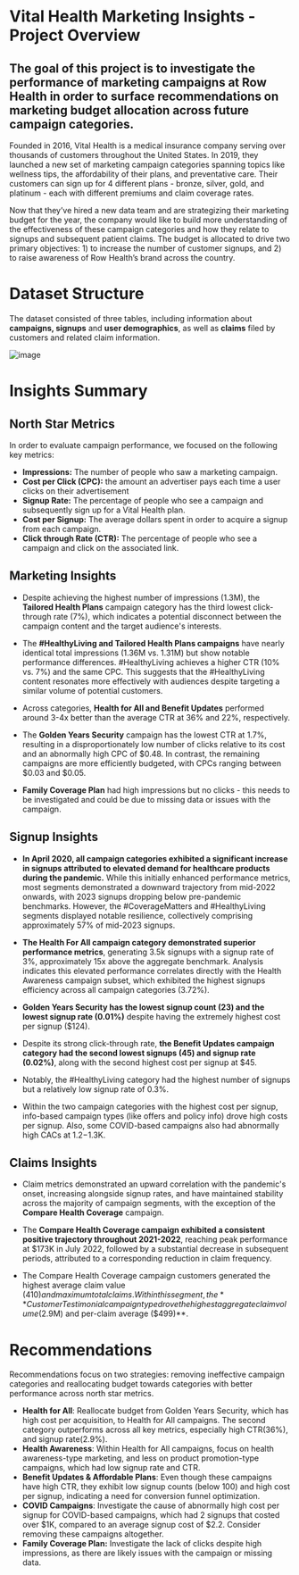 # Vital Health Marketing Insights - Project Overview

## The goal of this project is to investigate the performance of marketing campaigns at Row Health in order to surface recommendations on marketing budget allocation across future campaign categories.

Founded in 2016, Vital Health is a medical insurance company serving over thousands of customers throughout the United States. In 2019, they launched a new set of marketing campaign categories spanning topics like wellness tips, the affordability of their plans, and preventative care. Their customers can sign up for 4 different plans - bronze, silver, gold, and platinum - each with different premiums and claim coverage rates.

Now that they’ve hired a new data team and are strategizing their marketing budget for the year, the company would like to build more understanding of the effectiveness of these campaign categories and how they relate to signups and subsequent patient claims. The budget is allocated to drive two primary objectives: 1) to increase the number of customer signups, and 2) to raise awareness of Row Health’s brand across the country.


# Dataset Structure

The dataset consisted of three tables, including information about **campaigns, signups** and **user demographics**, as well as **claims** filed by customers and related claim information.

![image](https://github.com/user-attachments/assets/2926bf12-68b8-4088-8081-34a7cec1b214)


# Insights Summary
## North Star Metrics

In order to evaluate campaign performance, we focused on the following key metrics:

-    **Impressions:**  The number of people who saw a marketing campaign.
-   **Cost per Click (CPC):**  the amount an advertiser pays each time a user clicks on their advertisement
-   **Signup Rate:**  The percentage of people who see a campaign and subsequently sign up for a Vital Health plan.
-   **Cost per Signup:**  The average dollars spent in order to acquire a signup from each campaign.
-   **Click through Rate (CTR):**  The percentage of people who see a campaign and click on the associated link.

##  Marketing Insights


-   Despite achieving the highest number of impressions (1.3M), the  **Tailored Health Plans** campaign  category has the third lowest click-through rate (7%), which indicates a potential disconnect between the campaign content and the target audience's interests.

-   The **#HealthyLiving and Tailored Health Plans campaigns** have nearly identical total impressions (1.36M vs. 1.31M) but show notable performance differences. #HealthyLiving achieves a higher CTR (10% vs. 7%) and the same CPC. This suggests that the #HealthyLiving content resonates more effectively with audiences despite targeting a similar volume of potential customers.

-   Across categories,  **Health for All and Benefit Updates** performed around 3-4x better than the average CTR at 36% and 22%, respectively.

-   The  **Golden Years Security** campaign has the lowest CTR at 1.7%, resulting in a disproportionately low number of clicks relative to its cost and an abnormally high CPC of $0.48. In contrast, the remaining campaigns are more efficiently budgeted, with CPCs ranging between $0.03 and $0.05.

-   **Family Coverage Plan** had high impressions but no clicks - this needs to be investigated and could be due to missing data or issues with the campaign.

##  Signup Insights

-   **In April 2020, all campaign categories exhibited a significant increase in signups attributed to elevated demand for healthcare products during the pandemic.** While this initially enhanced performance metrics, most segments demonstrated a downward trajectory from mid-2022 onwards, with 2023 signups dropping below pre-pandemic benchmarks. However, the #CoverageMatters and #HealthyLiving segments displayed notable resilience, collectively comprising approximately 57% of mid-2023 signups.

-   **The Health For All campaign category demonstrated superior performance metrics**, generating 3.5k signups with a signup rate of 3%, approximately 15x above the aggregate benchmark. Analysis indicates this elevated performance correlates directly with the Health Awareness campaign subset, which exhibited the highest signups efficiency across all campaign categories (3.72%).

-   **Golden Years Security has the lowest signup count (23) and the lowest signup rate (0.01%)** despite having the extremely highest cost per signup ($124).

-   Despite its strong click-through rate, **the Benefit Updates campaign category had the second lowest signups (45) and signup rate (0.02%)**, along with the second highest cost per signup at $45.

-   Notably, the #HealthyLiving category had the highest number of signups but a relatively low signup rate of 0.3%.

-   Within the two campaign categories with the highest cost per signup, info-based campaign types (like offers and policy info) drove high costs per signup. Also, some COVID-based campaigns also had abnormally high CACs at $1.2-$1.3K.

## Claims Insights

-   Claim metrics demonstrated an upward correlation with the pandemic's onset, increasing alongside signup rates, and have maintained stability across the majority of campaign segments, with the exception of the **Compare Health Coverage** campaign.
-   The **Compare Health Coverage campaign exhibited a consistent positive trajectory throughout 2021-2022**, reaching peak performance at $173K in July 2022, followed by a substantial decrease in subsequent periods, attributed to a corresponding reduction in claim frequency. 

-   The Compare Health Coverage campaign customers generated the highest average claim value ($410) and maximum total claims. Within this segment, the **Customer Testimonial campaign type drove the highest aggregate claim volume ($2.9M) and per-claim average ($499)**.


# Recommendations

Recommendations focus on two strategies: removing ineffective campaign categories and reallocating budget towards categories with better performance across north star metrics.

-   **Health for All**: Reallocate budget from Golden Years Security, which has high cost per acquisition, to Health for All campaigns. The second category outperforms across all key metrics, especially high CTR(36%), and signup rate(2.9%).
-   **Health Awareness**: Within Health for All campaigns, focus on health awareness-type marketing, and less on product promotion-type campaigns, which had low signup rate and CTR.
- **Benefit Updates & Affordable Plans**: Even though these campaigns have high CTR, they exhibit low signup counts (below 100) and high cost per signup, indicating a need for conversion funnel optimization.
-   **COVID Campaigns**: Investigate the cause of abnormally high cost per signup for COVID-based campaigns, which had 2 signups that costed over $1K, compared to an average signup cost of $2.2. Consider removing these campaigns altogether.
-   **Family Coverage Plan:**  Investigate the lack of clicks despite high impressions, as there are likely issues with the campaign or missing data.

